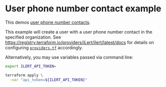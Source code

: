 # User phone number contact example

This demos [user phone number contacts](https://docs.ilert.com/getting-started/readme#notifications).

This example will create a user with a user phone number contact in the specified organization. See https://registry.terraform.io/providers/iLert/ilert/latest/docs for details on configuring [`providers.tf`](./providers.tf) accordingly.

Alternatively, you may use variables passed via command line:

```sh
export ILERT_API_TOKEN=
```

```sh
terraform apply \
  -var "api_token=${ILERT_API_TOKEN}"
```
